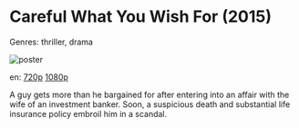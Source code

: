 # Careful What You Wish For (2015)

Genres: thriller, drama

![poster](http://image.tmdb.org/t/p/w500/hQCLtJaGcEWLp7zKECnC3cy8W4i.jpg)

en:
  [720p](https://extratorrent.cc/download/4135779/Careful+What+You+Wish+For+%282015%29+720p+BrRip+x264+-+YIFY.torrent)
  [1080p](magnet:?xt=urn:btih:783d7f7bb577327781c4b3ad6201c1a7d56eac26&dn=Careful+What+You+Wish+For+%282015%29+1080p+BrRip+x264+-+YIFY&tr=udp%3A%2F%2Ftracker.openbittorrent.com%3A80%2Fannounce&tr=udp%3A%2F%2Fglotorrents.pw%3A6969%2Fannounce&tr=udp%3A%2F%2Ftracker.openbittorrent.com%3A80%2Fannounce&tr=udp%3A%2F%2Ftracker.opentrackr.org%3A1337%2Fannounce&tr=udp%3A%2F%2Fzer0day.to%3A1337%2Fannounce&tr=udp%3A%2F%2Ftracker.coppersurfer.tk%3A6969%2Fannounce)
  


A guy gets more than he bargained for after entering into an affair with the wife of an investment banker. Soon, a suspicious death and substantial life insurance policy embroil him in a scandal.